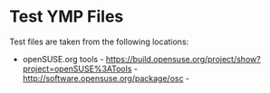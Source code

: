 Test YMP Files
==============

Test files are taken from the following locations:

* openSUSE.org tools -
  https://build.opensuse.org/project/show?project=openSUSE%3ATools -
  http://software.opensuse.org/package/osc -
